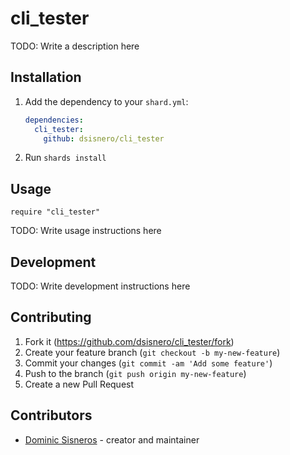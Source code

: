 # cli_tester

TODO: Write a description here

## Installation

1. Add the dependency to your `shard.yml`:

   ```yaml
   dependencies:
     cli_tester:
       github: dsisnero/cli_tester
   ```

2. Run `shards install`

## Usage

```crystal
require "cli_tester"
```

TODO: Write usage instructions here

## Development

TODO: Write development instructions here

## Contributing

1. Fork it (<https://github.com/dsisnero/cli_tester/fork>)
2. Create your feature branch (`git checkout -b my-new-feature`)
3. Commit your changes (`git commit -am 'Add some feature'`)
4. Push to the branch (`git push origin my-new-feature`)
5. Create a new Pull Request

## Contributors

- [Dominic Sisneros](https://github.com/dsisnero) - creator and maintainer

